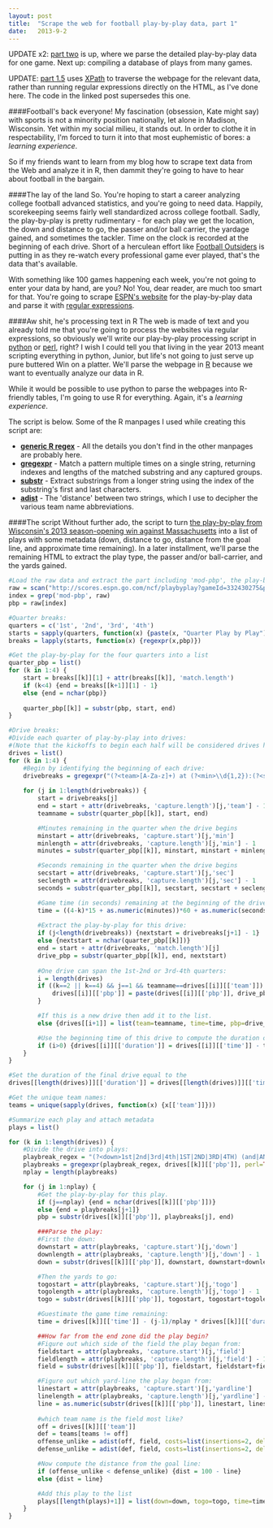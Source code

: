 ```yaml
---
layout: post
title:  "Scrape the web for football play-by-play data, part 1"
date:   2013-9-2
---
```


UPDATE x2: [part two](http://somesquares.org/blog/2013/9/scrape-web-football-play-play-data-part-2) is up, where we parse the detailed play-by-play data for one game. Next up: compiling a database of plays from many games.

UPDATE: [part 1.5](http://somesquares.org/blog/2013/9/scrape-web-football-play-play-data-part-15) uses [XPath](http://www.w3schools.com/xpath/xpath_intro.asp) to traverse the webpage for the relevant data, rather than running regular expressions directly on the HTML, as I've done here. The code in the linked post supersedes this one.

####Football's back everyone!
My fascination (obsession, Kate might say) with sports is not a minority position nationally, let alone in Madison, Wisconsin. Yet within my social milieu, it stands out. In order to clothe it in respectability, I'm forced to turn it into that most euphemistic of bores: a *learning experience*.

So if my friends want to learn from my blog how to scrape text data from the Web and analyze it in R, then dammit they're going to have to hear about football in the bargain.

####The lay of the land
So. You're hoping to start a career analyzing college football advanced statistics, and you're going to need data. Happily, scorekeeping seems fairly well standardized across college football. Sadly, the play-by-play is pretty rudimentary - for each play we get the location, the down and distance to go, the passer and/or ball carrier, the yardage gained, and sometimes the tackler. Time on the clock is recorded at the beginning of each drive. Short of a herculean effort like [Football Outsiders](http://www.footballoutsiders.com/) is putting in as they re-watch every professional game ever played, that's the data that's available.

With something like 100 games happening each week, you're not going to enter your data by hand, are you? No! You, dear reader, are much too smart for that. You're going to scrape [ESPN's website](http://scores.espn.go.com/ncf/scoreboard) for the play-by-play data and parse it with [regular expressions](http://en.wikipedia.org/wiki/Regular_expression).

####Aw shit, he's processing text in R
The web is made of text and you already told me that you're going to process the websites via regular expressions, so obviously we'll write our play-by-play processing script in [python](http://docs.python.org/2/library/re.html) or [perl](http://perldoc.perl.org/perlre.html), right? I wish I could tell you that living in the year 2013 meant scripting everything in python, Junior, but life's not going to just serve up pure buttered Win on a platter. We'll parse the webpage in [R](http://www.r-project.org) because we want to eventually analyze our data in R.

While it would be possible to use python to parse the webpages into R-friendly tables, I'm going to use R for everything. Again, it's a *learning experience*.

The script is below. Some of the R manpages I used while creating this script are:

* [**generic R regex**](http://stat.ethz.ch/R-manual/R-devel/library/base/html/regex.html) - All the details you don't find in the other manpages are probably here.
* [**gregexpr**](http://stat.ethz.ch/R-manual/R-devel/library/base/html/grep.html) - Match a pattern multiple times on a single string, returning indexes and lengths of the matched substring and any captured groups.
* [**substr**](http://stat.ethz.ch/R-manual/R-devel/library/base/html/substr.html) - Extract substrings from a longer string using the index of the substring's first and last characters.
* [**adist**](http://stat.ethz.ch/R-manual/R-devel/library/utils/html/adist.html) - The 'distance' between two strings, which I use to decipher the various team name abbreviations.

####The script
Without further ado, the script to turn [the play-by-play from Wisconsin's 2013 season-opening win against Massachusetts](http://scores.espn.go.com/ncf/playbyplay?gameId=332430275&period=0) into a list of plays with some metadata (down, distance to go, distance from the goal line, and approximate time remaining). In a later installment, we'll parse the remaining HTML to extract the play type, the passer and/or ball-carrier, and the yards gained.

```r
#Load the raw data and extract the part including 'mod-pbp', the play-by-play module.
raw = scan("http://scores.espn.go.com/ncf/playbyplay?gameId=332430275&period=0", what=character(0), sep='\n')
index = grep('mod-pbp', raw)
pbp = raw[index]

#Quarter breaks:
quarters = c('1st', '2nd', '3rd', '4th')
starts = sapply(quarters, function(x) {paste(x, "Quarter Play by Play")})
breaks = lapply(starts, function(x) {regexpr(x,pbp)})

#Get the play-by-play for the four quarters into a list
quarter_pbp = list()
for (k in 1:4) {
    start = breaks[[k]][1] + attr(breaks[[k]], 'match.length')
    if (k<4) {end = breaks[[k+1]][1] - 1}
    else {end = nchar(pbp)}
    
    quarter_pbp[[k]] = substr(pbp, start, end)
}

#Drive breaks:
#Divide each quarter of play-by-play into drives:
#(Note that the kickoffs to begin each half will be considered drives here.)
drives = list()
for (k in 1:4) {
    #Begin by identifying the beginning of each drive:
    drivebreaks = gregexpr("(?<team>[A-Za-z]+) at (?<min>\\d{1,2}):(?<sec>\\d\\d)", quarter_pbp[[k]], perl=TRUE, fixed=FALSE)[[1]]
    
    for (j in 1:length(drivebreaks)) {
        start = drivebreaks[j]
        end = start + attr(drivebreaks, 'capture.length')[j,'team'] - 1
        teamname = substr(quarter_pbp[[k]], start, end)

        #Minutes remaining in the quarter when the drive begins
        minstart = attr(drivebreaks, 'capture.start')[j,'min']
        minlength = attr(drivebreaks, 'capture.length')[j,'min'] - 1
        minutes = substr(quarter_pbp[[k]], minstart, minstart + minlength)

        #Seconds remaining in the quarter when the drive begins
        secstart = attr(drivebreaks, 'capture.start')[j,'sec']
        seclength = attr(drivebreaks, 'capture.length')[j,'sec'] - 1
        seconds = substr(quarter_pbp[[k]], secstart, secstart + seclength)

        #Game time (in seconds) remaining at the beginning of the drive:
        time = ((4-k)*15 + as.numeric(minutes))*60 + as.numeric(seconds)
        
        #Extract the play-by-play for this drive:
        if (j<length(drivebreaks)) {nextstart = drivebreaks[j+1] - 1}
        else {nextstart = nchar(quarter_pbp[[k]])}
        end = start + attr(drivebreaks, 'match.length')[j]
        drive_pbp = substr(quarter_pbp[[k]], end, nextstart)
        
        #One drive can span the 1st-2nd or 3rd-4th quarters:
        i = length(drives)
        if ((k==2 || k==4) && j==1 && teamname==drives[[i]][['team']]) {
            drives[[i]][['pbp']] = paste(drives[[i]][['pbp']], drive_pbp, esp='')
        }

        #If this is a new drive then add it to the list.
        else {drives[[i+1]] = list(team=teamname, time=time, pbp=drive_pbp)}        

        #Use the beginning time of this drive to compute the duration of the previous drive:
        if (i>0) {drives[[i]][['duration']] = drives[[i]][['time']] - time}
    }
}

#Set the duration of the final drive equal to the 
drives[[length(drives)]][['duration']] = drives[[length(drives)]][['time']]

#Get the unique team names:
teams = unique(sapply(drives, function(x) {x[['team']]}))

#Summarize each play and attach metadata
plays = list()

for (k in 1:length(drives)) {
    #Divide the drive into plays:
    playbreak_regex = "(?<down>1st|2nd|3rd|4th|1ST|2ND|3RD|4TH) (and|AND) (?<togo>\\d{1,2}|goal|Goal|GOAL) at (?<field>[A-Za-z]{3,4}) (?<yardline>\\d{1,2})</td>" 
    playbreaks = gregexpr(playbreak_regex, drives[[k]][['pbp']], perl=TRUE, fixed=FALSE)[[1]]
    nplay = length(playbreaks)

    for (j in 1:nplay) {
        #Get the play-by-play for this play.
        if (j==nplay) {end = nchar(drives[[k]][['pbp']])}
        else {end = playbreaks[j+1]}
        pbp = substr(drives[[k]][['pbp']], playbreaks[j], end)

        ###Parse the play:
        #First the down:
        downstart = attr(playbreaks, 'capture.start')[j,'down']
        downlength = attr(playbreaks, 'capture.length')[j,'down'] - 1
        down = substr(drives[[k]][['pbp']], downstart, downstart+downlength)

        #Then the yards to go:
        togostart = attr(playbreaks, 'capture.start')[j,'togo']
        togolength = attr(playbreaks, 'capture.length')[j,'togo'] - 1
        togo = substr(drives[[k]][['pbp']], togostart, togostart+togolength)

        #Guestimate the game time remaining:
        time = drives[[k]][['time']] - (j-1)/nplay * drives[[k]][['duration']]

        ##How far from the end zone did the play begin?
        #Figure out which side of the field the play began from:
        fieldstart = attr(playbreaks, 'capture.start')[j,'field']
        fieldlength = attr(playbreaks, 'capture.length')[j,'field'] - 1
        field = substr(drives[[k]][['pbp']], fieldstart, fieldstart+fieldlength)

        #Figure out which yard-line the play began from:
        linestart = attr(playbreaks, 'capture.start')[j,'yardline']
        linelength = attr(playbreaks, 'capture.length')[j,'yardline'] - 1
        line = as.numeric(substr(drives[[k]][['pbp']], linestart, linestart+linelength))
    
        #which team name is the field most like?
        off = drives[[k]][['team']]
        def = teams[teams != off]
        offense_unlike = adist(off, field, costs=list(insertions=2, deletions=0, substitutions=1), ignore.case=TRUE)
        defense_unlike = adist(def, field, costs=list(insertions=2, deletions=0, substitutions=1), ignore.case=TRUE)

        #Now compute the distance from the goal line:
        if (offense_unlike < defense_unlike) {dist = 100 - line}
        else {dist = line}

        #Add this play to the list
        plays[[length(plays)+1]] = list(down=down, togo=togo, time=time, dist=dist, pbp=pbp)
    }
}
```